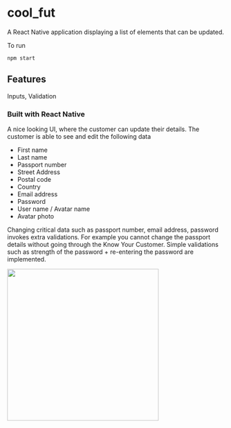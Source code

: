 # cool_fut
 
A React Native application displaying a list of elements that can be updated.

To run
```
npm start
```

## Features
Inputs, Validation

### Built with React Native

A nice looking UI, where the customer can update their details.
The customer is able to see and edit the following data 

- First name
- Last name 
- Passport number 
- Street Address 
- Postal code 
- Country 
- Email address 
- Password 
- User name / Avatar name
- Avatar photo 

Changing critical data such as passport number, email address, password invokes extra
validations. 
For example you cannot change the passport details without going through the
Know Your Customer. 
Simple validations such as strength of the password + re-entering the password are implemented.

<img src="https://user-images.githubusercontent.com/36475005/82845449-f21de900-9ee4-11ea-9602-75c82274ef49.jpg " align="left" width="350" >
